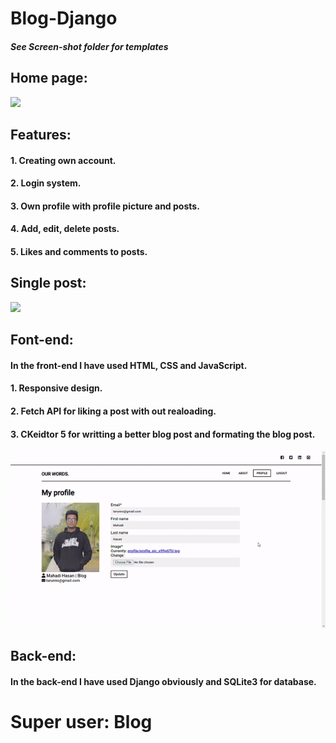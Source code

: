 # Blog-Django
##### See Screen-shot folder for templates
## Home page:
![](GIF/home.gif)

## Features:
#### 1. Creating own account.
#### 2. Login system.
#### 3. Own profile with profile picture and posts.
#### 4. Add, edit, delete posts.
#### 5. Likes and comments to posts.
## Single post:

![](GIF/single.gif)
## Font-end:
#### In the front-end I have used HTML, CSS and JavaScript.
#### 1. Responsive design.
#### 2. Fetch API for liking a post with out realoading.
#### 3. CKeidtor 5 for writting a better blog post and formating the blog post.

![](GIF/profile.gif)
## Back-end:
#### In the back-end I have used Django obviously and SQLite3 for database.

# Super user: Blog
